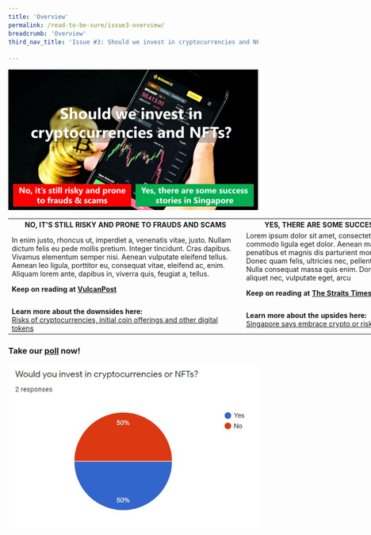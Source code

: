 ```yaml
---
title: 'Overview'
permalink: /read-to-be-sure/issue3-overview/
breadcrumb: 'Overview'
third_nav_title: 'Issue #3: Should we invest in cryptocurrencies and NFTs?'

---
```


![](../images/RTBS3-masthead.jpg)

<table style="width: 190%;" border="0" cellpadding="50">
	<tbody>
   <tr>
    <th>NO, IT'S STILL RISKY AND PRONE TO FRAUDS AND SCAMS</th>
    <th>YES, THERE ARE SOME SUCCESS STORIES IN SINGAPORE</th>
  </tr>
        <tr>
            <td>In enim justo, rhoncus ut, imperdiet a, venenatis vitae, justo. Nullam dictum felis eu pede mollis pretium. Integer tincidunt. Cras dapibus. Vivamus elementum semper nisi. Aenean vulputate eleifend tellus. Aenean leo ligula, porttitor eu, consequat vitae, eleifend ac, enim. Aliquam lorem ante, dapibus in, viverra quis, feugiat a, tellus.
<p><b>Keep on reading at <a href="https://vulcanpost.com/661378/onecoin-singapore-cryptocurrency-fraud/">VulcanPost</a></b></p></td>
            <td>Lorem ipsum dolor sit amet, consectetuer adipiscing elit. Aenean commodo ligula eget dolor. Aenean massa. Cum sociis natoque penatibus et magnis dis parturient montes, nascetur ridiculus mus. Donec quam felis, ultricies nec, pellentesque eu, pretium quis, sem. Nulla consequat massa quis enim. Donec pede justo, fringilla vel, aliquet nec, vulputate eget, arcu
<p><b>Keep on reading at <a href="https://www.straitstimes.com/life/arts/spore-project-makes-14-million-debut-with-nft-trading-cards">The Straits Times</a></b></p></td>
        </tr>
		<tr>
			<td><b>Learn more about the downsides here:</b><br>
                <a href="https://www.moneysense.gov.sg/articles/2018/10/risks-of-cryptocurrencies-initial-coin-offerings-and-other-digital-tokens">Risks of cryptocurrencies, initial coin offerings and other digital tokens</a>
                </td>
			<td><b>Learn more about the upsides here:</b><br>
                <a href="https://www.aljazeera.com/economy/2021/11/2/singapore-wants-to-be-a-crypto-hub-or-risk-being-left-behind">Singapore says embrace crypto or risk being ‘left behind’</a>
               </td>
		</tr>
	</tbody>
</table>



### Take our **[poll](https://forms.gle/jPRLHNv5DXGgKtrEA)** now!



![](../images/rtbs3-engagement-poll-results.JPG)